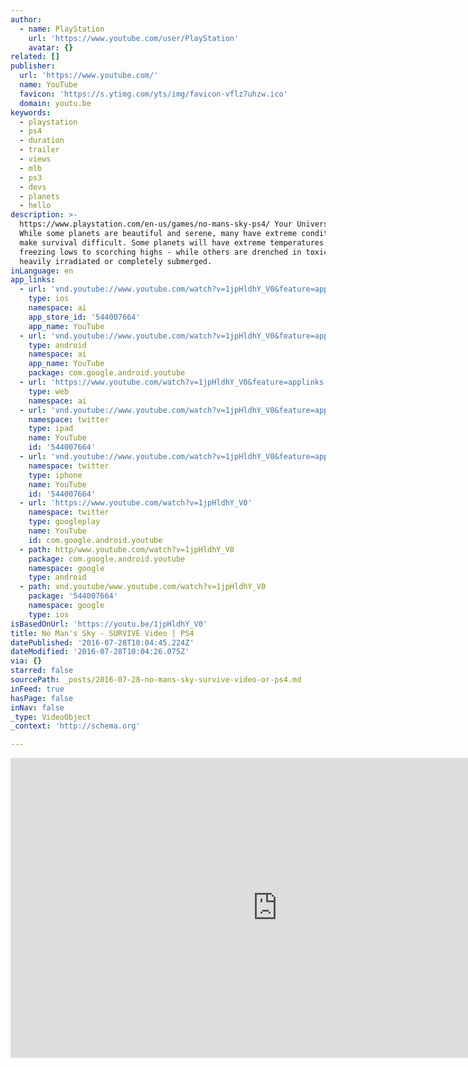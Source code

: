```yaml
---
author:
  - name: PlayStation
    url: 'https://www.youtube.com/user/PlayStation'
    avatar: {}
related: []
publisher:
  url: 'https://www.youtube.com/'
  name: YouTube
  favicon: 'https://s.ytimg.com/yts/img/favicon-vflz7uhzw.ico'
  domain: youtu.be
keywords:
  - playstation
  - ps4
  - duration
  - trailer
  - views
  - mlb
  - ps3
  - devs
  - planets
  - hello
description: >-
  https://www.playstation.com/en-us/games/no-mans-sky-ps4/ Your Universe Awaits
  While some planets are beautiful and serene, many have extreme conditions that
  make survival difficult. Some planets will have extreme temperatures - from
  freezing lows to scorching highs - while others are drenched in toxic rain,
  heavily irradiated or completely submerged.
inLanguage: en
app_links:
  - url: 'vnd.youtube://www.youtube.com/watch?v=1jpHldhY_V0&feature=applinks'
    type: ios
    namespace: ai
    app_store_id: '544007664'
    app_name: YouTube
  - url: 'vnd.youtube://www.youtube.com/watch?v=1jpHldhY_V0&feature=applinks'
    type: android
    namespace: ai
    app_name: YouTube
    package: com.google.android.youtube
  - url: 'https://www.youtube.com/watch?v=1jpHldhY_V0&feature=applinks'
    type: web
    namespace: ai
  - url: 'vnd.youtube://www.youtube.com/watch?v=1jpHldhY_V0&feature=applinks'
    namespace: twitter
    type: ipad
    name: YouTube
    id: '544007664'
  - url: 'vnd.youtube://www.youtube.com/watch?v=1jpHldhY_V0&feature=applinks'
    namespace: twitter
    type: iphone
    name: YouTube
    id: '544007664'
  - url: 'https://www.youtube.com/watch?v=1jpHldhY_V0'
    namespace: twitter
    type: googleplay
    name: YouTube
    id: com.google.android.youtube
  - path: http/www.youtube.com/watch?v=1jpHldhY_V0
    package: com.google.android.youtube
    namespace: google
    type: android
  - path: vnd.youtube/www.youtube.com/watch?v=1jpHldhY_V0
    package: '544007664'
    namespace: google
    type: ios
isBasedOnUrl: 'https://youtu.be/1jpHldhY_V0'
title: No Man's Sky - SURVIVE Video | PS4
datePublished: '2016-07-28T10:04:45.224Z'
dateModified: '2016-07-28T10:04:26.075Z'
via: {}
starred: false
sourcePath: _posts/2016-07-28-no-mans-sky-survive-video-or-ps4.md
inFeed: true
hasPage: false
inNav: false
_type: VideoObject
_context: 'http://schema.org'

---
```

<iframe src="https://cdn.embedly.com/widgets/media.html?src=https%3A%2F%2Fwww.youtube.com%2Fembed%2F1jpHldhY_V0%3Ffeature%3Doembed&amp;url=http%3A%2F%2Fwww.youtube.com%2Fwatch%3Fv%3D1jpHldhY_V0&amp;image=https%3A%2F%2Fi.ytimg.com%2Fvi%2F1jpHldhY_V0%2Fhqdefault.jpg&amp;key=b7d04c9b404c499eba89ee7072e1c4f7&amp;type=text%2Fhtml&amp;schema=youtube" width="854" height="480" scrolling="no" frameborder="0" allowfullscreen="" style=""></iframe>